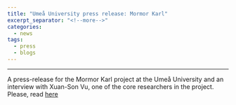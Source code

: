 ```yaml
---
title: "Umeå University press release: Mormor Karl"
excerpt_separator: "<!--more-->"
categories:
  - news
tags:
  - press
  - blogs
---
```


------

A press-release for the Mormor Karl project at the Umeå University and an interview with Xuan-Son Vu, one of the core researchers in the project. Please, read [here](https://www.umu.se/nyheter/ska-skydda-personuppgifter-bakom-nya-algoritmer_11684899/)

